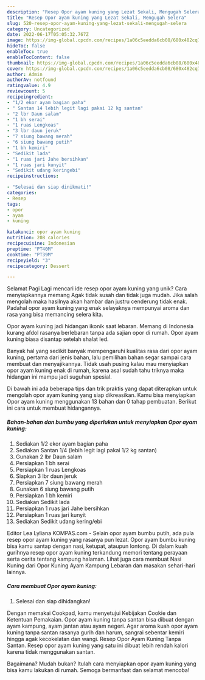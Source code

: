 ```yaml
---
description: "Resep Opor ayam kuning yang Lezat Sekali, Mengugah Selera"
title: "Resep Opor ayam kuning yang Lezat Sekali, Mengugah Selera"
slug: 520-resep-opor-ayam-kuning-yang-lezat-sekali-mengugah-selera
category: Uncategorized
date: 2022-06-17T05:05:32.767Z
image: https://img-global.cpcdn.com/recipes/1a06c5eedda6cb08/680x482cq70/opor-ayam-kuning-foto-resep-utama.jpg
hideToc: false
enableToc: true
enableTocContent: false
thumbnail: https://img-global.cpcdn.com/recipes/1a06c5eedda6cb08/680x482cq70/opor-ayam-kuning-foto-resep-utama.jpg
cover: https://img-global.cpcdn.com/recipes/1a06c5eedda6cb08/680x482cq70/opor-ayam-kuning-foto-resep-utama.jpg
author: Admin
authorAv: notfound
ratingvalue: 4.9
reviewcount: 5
recipeingredient:
- "1/2 ekor ayam bagian paha"
- " Santan 14 lebih legit lagi pakai 12 kg santan"
- "2 lbr Daun salam"
- "1 bh serai"
- "1 ruas Lengkoas"
- "3 lbr daun jeruk"
- "7 siung bawang merah"
- "6 siung bawang putih"
- "1 bh kemiri"
- "Sedikit lada"
- "1 ruas jari Jahe bersihkan"
- "1 ruas jari kunyit"
- "Sedikit udang keringebi"
recipeinstructions:

- "Selesai dan siap dinikmati!"
categories:
- Resep
tags:
- opor
- ayam
- kuning

katakunci: opor ayam kuning 
nutrition: 208 calories
recipecuisine: Indonesian
preptime: "PT40M"
cooktime: "PT39M"
recipeyield: "3"
recipecategory: Dessert

---
```



Selamat Pagi Lagi mencari ide resep opor ayam kuning yang unik? Cara menyiapkannya memang Agak tidak susah dan tidak juga mudah. Jika salah mengolah maka hasilnya akan hambar dan justru cenderung tidak enak. Padahal opor ayam kuning yang enak selayaknya mempunyai aroma dan rasa yang bisa memancing selera kita.


Opor ayam kuning jadi hidangan ikonik saat lebaran. Memang di Indonesia kurang afdol rasanya berlebaran tanpa ada sajian opor di rumah. Opor ayam kuning biasa disantap setelah shalat Ied.

Banyak hal yang sedikit banyak mempengaruhi kualitas rasa dari opor ayam kuning, pertama dari jenis bahan, lalu pemilihan bahan segar sampai cara membuat dan menyajikannya. Tidak usah pusing kalau mau menyiapkan opor ayam kuning enak di rumah, karena asal sudah tahu triknya maka hidangan ini mampu jadi suguhan spesial.


Di bawah ini ada beberapa tips dan trik praktis yang dapat diterapkan untuk mengolah opor ayam kuning yang siap dikreasikan. Kamu bisa menyiapkan Opor ayam kuning menggunakan 13 bahan dan 0 tahap pembuatan. Berikut ini cara untuk membuat hidangannya.

<!--inarticleads1-->

##### Bahan-bahan dan bumbu yang diperlukan untuk menyiapkan Opor ayam kuning:

1. Sediakan 1/2 ekor ayam bagian paha
1. Sediakan  Santan 1/4 (lebih legit lagi pakai 1/2 kg santan)
1. Gunakan 2 lbr Daun salam
1. Persiapkan 1 bh serai
1. Persiapkan 1 ruas Lengkoas
1. Siapkan 3 lbr daun jeruk
1. Persiapkan 7 siung bawang merah
1. Gunakan 6 siung bawang putih
1. Persiapkan 1 bh kemiri
1. Sediakan Sedikit lada
1. Persiapkan 1 ruas jari Jahe bersihkan
1. Persiapkan 1 ruas jari kunyit
1. Sediakan Sedikit udang kering/ebi


Editor Lea Lyliana KOMPAS.com - Selain opor ayam bumbu putih, ada pula resep opor ayam kuning yang rasanya pun lezat. Opor ayam bumbu kuning bisa kamu santap dengan nasi, ketupat, ataupun lontong. Di dalam kuah gurihnya resep opor ayam kuning terkandung memori tentang perayaan serta cerita tentang kampung halaman. Lihat juga cara membuat Nasi Kuning dari Opor Kuning Ayam Kampung Lebaran dan masakan sehari-hari lainnya. 

<!--inarticleads2-->

##### Cara membuat Opor ayam kuning:


1. Selesai dan siap dihidangkan!

Dengan memakai Cookpad, kamu menyetujui Kebijakan Cookie dan Ketentuan Pemakaian. Opor ayam kuning tanpa santan bisa dibuat dengan ayam kampung, ayam jantan atau ayam negeri. Agar aroma kuah opor ayam kuning tanpa santan rasanya gurih dan harum, sangrai sebentar kemiri hingga agak kecokelatan dan wangi. Resep Opor Ayam Kuning Tanpa Santan. Resep opor ayam kuning yang satu ini dibuat lebih rendah kalori karena tidak menggunakan santan. 

Bagaimana? Mudah bukan? Itulah cara menyiapkan opor ayam kuning yang bisa kamu lakukan di rumah. Semoga bermanfaat dan selamat mencoba!
